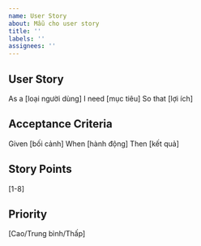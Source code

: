 ```yaml
---
name: User Story
about: Mẫu cho user story
title: ''
labels: ''
assignees: ''
---
```


## User Story
As a [loại người dùng]
I need [mục tiêu]
So that [lợi ích]

## Acceptance Criteria
Given [bối cảnh]
When [hành động]
Then [kết quả]

## Story Points
[1-8]

## Priority
[Cao/Trung bình/Thấp]
